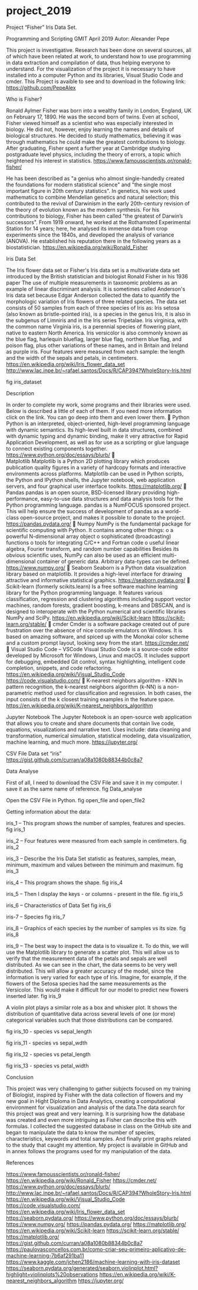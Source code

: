 # project_2019

Project
“Fisher”
Iris Data Set.


Programming and Scripting
GMIT
April 2019
Autor: Alexander Pepe


This project is investigative. Research has been done on several sources, all of which have been related at work, to understand how to use programming in data extraction and compilation of data, thus helping everyone to understand.
For the visualization of the project it is necessary to have installed into a computer Python and its libraries, Visual Studio Code and cmder. This Project is avaible to see and to download in the following link:
https://github.com/PepeAlex

Who is Fisher?

Ronald Aylmer Fisher was born into a wealthy family in London, England, UK on February 17, 1890. He was the second born of twins.
Even at school, Fisher viewed himself as a scientist who was especially interested in biology. He did not, however, enjoy learning the names and details of biological structures. He decided to study mathematics, believing it was through mathematics he could make the greatest contributions to biology.
After graduating, Fisher spent a further year at Cambridge studying postgraduate level physics, including the theory of errors, a topic which heightened his interest in statistics. https://www.famousscientists.or/ronald-fisher/

He has been described as "a genius who almost single-handedly created the foundations for modern statistical science" and "the single most important figure in 20th century statistics". In genetics, his work used mathematics to combine Mendelian genetics and natural selection; this contributed to the revival of Darwinism in the early 20th-century revision of the theory of evolution known as the modern synthesis. For his contributions to biology, Fisher has been called "the greatest of Darwin’s successors".
From 1919 onward, he worked at the Rothamsted Experimental Station for 14 years;  here, he analysed its immense data from crop experiments since the 1840s, and developed the analysis of variance (ANOVA). He established his reputation there in the following years as a biostatistician. https://en.wikipedia.org/wiki/Ronald_Fisher

Iris Data Set

The Iris flower data set or Fisher's Iris data set is a multivariate data set introduced by the British statistician and biologist Ronald Fisher in his 1936 paper The use of multiple measurements in taxonomic problems as an example of linear discriminant analysis. It is sometimes called Anderson's Iris data set because Edgar Anderson collected the data to quantify the morphologic variation of Iris flowers of three related species.
The data set consists of 50 samples from each of three species of Iris as:
Iris setosa (also known as bristle-pointed iris), is a species in the genus Iris, it is also in the subgenus of Limniris and in the Iris series Tripetalae.
Iris virginica, with the common name Virginia iris, is a perennial species of flowering plant, native to eastern North America.
Iris versicolor is also commonly known as the blue flag, harlequin blueflag, larger blue flag, northern blue flag, and poison flag, plus other variations of these names, and in Britain and Ireland as purple iris. 
Four features were measured from each sample: the length and the width of the sepals and petals, in centimeters.
https://en.wikipedia.org/wiki/Iris_flower_data_set
http://www.lac.inpe.br/~rafael.santos/Docs/R/CAP394?WholeStory-Iris.html

fig iris_dataset

Description

In order to complete my work, some programs and their libraries were used. Below is described a little of each of them. If you need more information click on the link. You can go deep into them and even lower them.

  Python
Python is an interpreted, object-oriented, high-level programming language with dynamic semantics. Its high-level built in data structures, combined with dynamic typing and dynamic binding, make it very attractive for Rapid Application Development, as well as for use as a scripting or glue language to connect existing components together.
https://www.python.org/doc/essays/blurb/
	
  Matplotlib
Matplotlib is a Python 2D plotting library which produces publication quality figures in a variety of hardcopy formats and interactive environments across platforms. Matplotlib can be used in Python scripts, the Python and IPython shells, the Jupyter notebook, web application servers, and four graphical user interface toolkits.
https://matplotlib.org/
	
  Pandas
pandas is an open source, BSD-licensed library providing high-performance, easy-to-use data structures and data analysis tools for the Python programming language.
pandas is a NumFOCUS sponsored project. This will help ensure the success of development of pandas as a world-class open-source project, and makes it possible to donate to the project.
https://pandas.pydata.org/

  Numpy
NumPy is the fundamental package for scientific computing with Python. It contains among other things:
o	a powerful N-dimensional array object
o	sophisticated (broadcasting) functions
o	tools for integrating C/C++ and Fortran code
o	useful linear algebra, Fourier transform, and random number capabilities
Besides its obvious scientific uses, NumPy can also be used as an efficient multi-dimensional container of generic data. Arbitrary data-types can be defined. 
https://www.numpy.org/

  Seaborn
Seaborn is a Python data visualization library based on matplotlib. It provides a high-level interface for drawing attractive and informative statistical graphics.
https://seaborn.pydata.org/

  Scikit-learn (formerly scikits.learn)
Is a free software machine learning library for the Python programming language. It features various classification, regression and clustering algorithms including support vector machines, random forests, gradient boosting, k-means and DBSCAN, and is designed to interoperate with the Python numerical and scientific libraries NumPy and SciPy.
https://en.wikipedia.org/wiki/Scikit-learn
https://scikit-learn.org/stable/

  cmder
Cmder is a software package created out of pure frustration over the absence of nice console emulators on Windows. It is based on amazing software, and spiced up with the Monokai color scheme and a custom prompt layout, looking sexy from the start.
https://cmder.net/

  Visual Studio Code – VSCode
Visual Studio Code is a source-code editor developed by Microsoft for Windows, Linux and macOS. It includes support for debugging, embedded Git control, syntax highlighting, intelligent code completion, snippets, and code refactoring.
https://en.wikipedia.org/wiki/Visual_Studio_Code
https://code.visualstudio.com/

  K-nearest neighbors algorithm - KNN
In pattern recognition, the k-nearest neighbors algorithm (k-NN) is a non-parametric method used for classification and regression. In both cases, the input consists of the k closest training examples in the feature space.
https://en.wikipedia.org/wiki/K-nearest_neighbors_algorithm

  Jupyter Notebook
The Jupyter Notebook is an open-source web application that allows you to create and share documents that contain live code, equations, visualizations and narrative text. Uses include: data cleaning and transformation, numerical simulation, statistical modeling, data visualization, machine learning, and much more.
https://jupyter.org/

  CSV File
Data set “iris” 
https://gist.github.com/curran/a08a1080b88344b0c8a7


Data Analyse

First of all, I need to download the CSV File and save it in my computer. I save it as the same name of reference.
fig Data_analyse

Open the CSV File in Python.
fig open_file and open_file2

Getting information about the data:

iris_1 – This program shows the number of samples, features and species.
fig iris_1

iris_2 – Four features were measured from each sample in centimeters.
fig iris_2

iris_3 – Describe the Iris Data Set statistic as features, samples, mean, minimum, maximum and values between the minimum and maximum.
fig iris_3

iris_4 – This program shows the shape.
fig iris_4

iris_5 – Then I display the keys - or columns - present in the file.
fig iris_5

iris_6 – Characteristics of Data Set
fig iris_6

iris-7 – Species
fig iris_7

iris_8 – Graphics of each species by the number of samples vs its size.
fig iris_8

iris_9 – The best way to inspect the data is to visualize it. To do this, we will use the Matplotlib library to generate a scatter plot. This will allow us to verify that the measurement data of the petals and sepals are well distributed.
As we can see in the chart, the data seems to be very well distributed. This will allow a greater accuracy of the model, since the information is very varied for each type of Iris. Imagine, for example, if the flowers of the Setosa species had the same measurements as the Versicolor. This would make it difficult for our model to predict new flowers inserted later.
fig iris_9

A violin plot plays a similar role as a box and whisker plot. It shows the distribution of quantitative data across several levels of one (or more) categorical variables such that those distributions can be compared.

fig iris_10 - species vs sepal_length

fig iris_11 - species vs sepal_wdth

fig iris_12 - species vs petal_length

fig iris_13 - species vs petal_width

 	 
Conclusion

This project was very challenging to gather subjects focused on my training of Biologist, inspired by Fisher with the data collection of flowers and my new goal in Hight Diploma in Data Analytics, creating a computational environment for visualization and analysis of the data.The data search for this project was great and very learning. It is surprising how the database was created and even more intriguing as Fisher can describe this with formulas.
I collected the suggested database in class on the GitHub site and began to manipulate the data to know the number of species, characteristics, keywords and total samples. And finally print graphs related to the study that caught my attention.
My project is available in GitHub and in annex follows the programs used for my manipulation of the data.


References

https://www.famousscientists.or/ronald-fisher/
https://en.wikipedia.org/wiki/Ronald_Fisher
https://cmder.net/
https://www.python.org/doc/essays/blurb/
http://www.lac.inpe.br/~rafael.santos/Docs/R/CAP394?WholeStory-Iris.html
https://en.wikipedia.org/wiki/Visual_Studio_Code
https://code.visualstudio.com/
https://en.wikipedia.org/wiki/Iris_flower_data_set
https://seaborn.pydata.org/
https://www.python.org/doc/essays/blurb/
https://www.numpy.org/
https://pandas.pydata.org/
https://matplotlib.org/
https://en.wikipedia.org/wiki/Scikit-learn
https://scikit-learn.org/stable/
https://matplotlib.org/
https://gist.github.com/curran/a08a1080b88344b0c8a7
https://paulovasconcellos.com.br/como-criar-seu-primeiro-aplicativo-de-machine-learning-7b6af291ba11
https://www.kaggle.com/jchen2186/machine-learning-with-iris-dataset
https://seaborn.pydata.org/generated/seaborn.violinplot.html?highlight=violinplots%20observations
https://en.wikipedia.org/wiki/K-nearest_neighbors_algorithm
https://jupyter.org/
